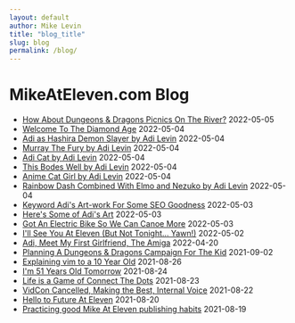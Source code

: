 ```yaml
---
layout: default
author: Mike Levin
title: "blog_title"
slug: blog
permalink: /blog/
---
```

# MikeAtEleven.com Blog



- [How About Dungeons & Dragons Picnics On The River?](/blog/how-about-dungeons-dragons-picnics-on-the-river/) 2022-05-05
- [Welcome To The Diamond Age](/blog/welcome-to-the-diamond-age/) 2022-05-04
- [Adi as Hashira Demon Slayer by Adi Levin](/blog/adi-as-hashira-demon-slayer-by-adi-levin/) 2022-05-04
- [Murray The Fury by Adi Levin](/blog/murray-the-fury-by-adi-levin/) 2022-05-04
- [Adi Cat by Adi Levin](/blog/adi-cat-by-adi-levin/) 2022-05-04
- [This Bodes Well by Adi Levin](/blog/this-bodes-well-by-adi-levin/) 2022-05-04
- [Anime Cat Girl by Adi Levin](/blog/anime-cat-girl-by-adi-levin/) 2022-05-04
- [Rainbow Dash Combined With Elmo and Nezuko by Adi Levin](/blog/rainbow-dash-combined-with-elmo-and-nezuko-by-adi-levin/) 2022-05-04
- [Keyword Adi's Art-work For Some SEO Goodness](/blog/keyword-adis-art-work-for-some-seo-goodness/) 2022-05-03
- [Here's Some of Adi's Art](/blog/heres-some-of-adis-art/) 2022-05-03
- [Got An Electric Bike So We Can Canoe More](/blog/got-an-electric-bike-so-we-can-canoe-more/) 2022-05-03
- [I'll See You At Eleven (But Not Tonight... Yawn!)](/blog/ill-see-you-at-eleven-but-not-tonight-yawn/) 2022-05-02
- [Adi, Meet My First Girlfriend, The Amiga](/blog/adi-meet-my-first-girlfriend-the-amiga/) 2022-04-20
- [Planning A Dungeons & Dragons Campaign For The Kid](/blog/planning-a-dungeons-dragons-campaign-for-the-kid/) 2021-09-02
- [Explaining vim to a 10 Year Old](/blog/explaining-vim-to-a-10-year-old/) 2021-08-26
- [I'm 51 Years Old Tomorrow](/blog/im-51-years-old-tomorrow/) 2021-08-24
- [Life is a Game of Connect The Dots](/blog/life-is-a-game-of-connect-the-dots/) 2021-08-23
- [VidCon Cancelled, Making the Best, Internal Voice](/blog/vidcon-cancelled-making-the-best-internal-voice/) 2021-08-22
- [Hello to Future At Eleven](/blog/hello-to-future-at-eleven/) 2021-08-20
- [Practicing good Mike At Eleven publishing habits](/blog/practicing-good-mike-at-eleven-publishing-habits/) 2021-08-19